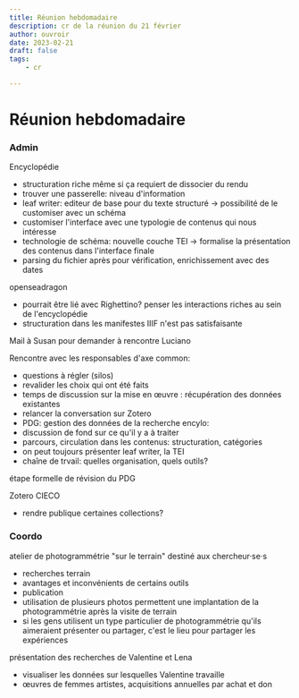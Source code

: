 ```yaml
---
title: Réunion hebdomadaire
description: cr de la réunion du 21 février
author: ouvroir
date: 2023-02-21
draft: false
tags:
    - cr

---
```

# Réunion hebdomadaire


### Admin

Encyclopédie 
- structuration riche même si ça requiert de dissocier du rendu
- trouver une passerelle: niveau d'information
- leaf writer: editeur de base pour du texte structuré → possibilité de le customiser avec un schéma
- customiser l'interface avec une typologie de contenus qui nous intéresse
- technologie de schéma: nouvelle couche TEI → formalise la présentation des contenus dans l'interface finale
- parsing du fichier après pour vérification, enrichissement avec des dates

openseadragon
- pourrait être lié avec Righettino? penser les interactions riches au sein de l'encyclopédie
- structuration dans les manifestes IIIF n'est pas satisfaisante

Mail à Susan pour demander à rencontre Luciano

Rencontre avec les responsables d'axe
common: 
- questions à régler (silos)
- revalider les choix qui ont été faits
- temps de discussion sur la mise en œuvre : récupération des données existantes
- relancer la conversation sur Zotero 
- PDG: gestion des données de la recherche
encylo: 
- discussion de fond sur ce qu'il y a à traiter
- parcours, circulation dans les contenus: structuration, catégories
- on peut toujours présenter leaf writer, la TEI
- chaîne de trvail: quelles organisation, quels outils?


étape formelle de révision du PDG

Zotero CIECO

- rendre publique certaines collections? 


### Coordo

atelier de photogrammétrie "sur le terrain"
destiné aux chercheur·se·s
- recherches terrain
- avantages et inconvénients de certains outils
- publication
- utilisation de plusieurs photos permettent une implantation de la photogrammétrie après la visite de terrain
- si les gens utilisent un type particulier de photogrammétrie qu'ils aimeraient présenter ou partager, c'est le lieu pour partager les expériences 

présentation des recherches de Valentine et Lena
- visualiser les données sur lesquelles Valentine travaille
- œuvres de femmes artistes, acquisitions annuelles par achat et don